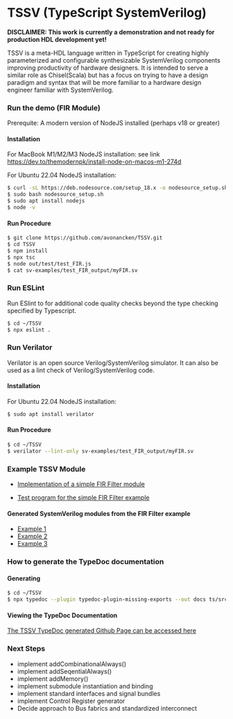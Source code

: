 # TSSV  (TypeScript SystemVerilog)

**DISCLAIMER:  This work is currently a demonstration and  not ready for production HDL development yet!**

TSSV is a meta-HDL language written in TypeScript for creating highly parameterized and configurable synthesizable
SystemVerilog components improving productivity of hardware designers. It is intended to serve a similar role as
Chisel(Scala) but has a focus on trying to have a design paradigm and syntax that will be more familiar to a
hardware design engineer familiar with SystemVerilog.


### Run the demo  (FIR Module)

Prerequite:  A modern version of NodeJS installed  (perhaps v18 or greater)

#### Installation
For MacBook M1/M2/M3 NodeJS installation: see link
https://dev.to/themodernpk/install-node-on-macos-m1-274d

For Ubuntu 22.04 NodeJS installation:
```bash
$ curl -sL https://deb.nodesource.com/setup_18.x -o nodesource_setup.sh
$ sudo bash nodesource_setup.sh
$ sudo apt install nodejs
$ node -v
```

#### Run Procedure
```bash
$ git clone https://github.com/avonancken/TSSV.git
$ cd TSSV
$ npm install
$ npx tsc
$ node out/test/test_FIR.js
$ cat sv-examples/test_FIR_output/myFIR.sv
```
### Run ESLint
Run ESlint to for additional code quality checks beyond the type checking specified by Typescript.
```bash
$ cd ~/TSSV
$ npx eslint .
```
### Run Verilator
Verilator is an open source Verilog/SystemVerilog simulator.   It can also be used as a lint check of Verilog/SystemVerilog code.   

#### Installation
For Ubuntu 22.04 NodeJS installation:
```bash
$ sudo apt install verilator
```
#### Run Procedure
```bash
$ cd ~/TSSV
$ verilator --lint-only sv-examples/test_FIR_output/myFIR.sv
```

### Example TSSV Module
- <a href="https://github.com/avonancken/TSSV/blob/main/ts/src/modules/FIR.ts">Implementation of a simple FIR Filter module</a>

- <a href="https://github.com/avonancken/TSSV/blob/main/ts/test/test_FIR.ts">Test program for the simple FIR Filter example</a>

#### Generated SystemVerilog modules from the FIR Filter example
- <a href="https://github.com/avonancken/TSSV/blob/main/sv-examples/test_FIR_output/myFIR.sv">Example 1</a>
- <a href="https://github.com/avonancken/TSSV/blob/main/sv-examples/test_FIR_output/FIR_1pmlbrs_8_9_2.sv">Example 2</a>
- <a href="https://github.com/avonancken/TSSV/blob/main/sv-examples/test_FIR_output/myFIR3.sv">Example 3</a>

### How to generate the TypeDoc documentation
#### Generating
```bash
$ cd ~/TSSV
$ npx typedoc --plugin typedoc-plugin-missing-exports --out docs ts/src/**/*.ts
```
#### Viewing the TypeDoc Documentation
[The TSSV TypeDoc generated Github Page can be accessed here](https://avonancken.github.io/TSSV/index.html)
### Next Steps
- implement addCombinationalAlways()
- implement addSeqentialAlways()
- implement addMemory()
- implement submodule instantiation and binding
- implement standard interfaces and signal bundles
- implement Control Register generator
- Decide approach to Bus fabrics and standardized interconnect
